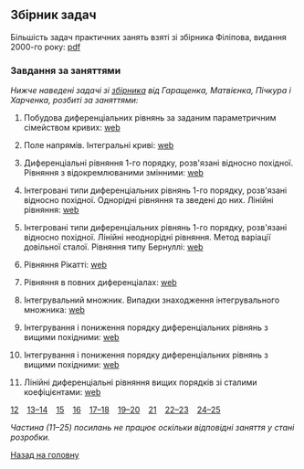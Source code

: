 ## Збірник задач

Більшість задач практичних занять взяті зі збірника Філіпова, видання 2000-го року: [pdf](problems.pdf)

### Завдання за заняттями

_Нижче наведені задачі зі [збірника](mss-problems.pdf) від Гаращенка, Матвієнка, Пічкура і Харченка, розбиті за заняттями:_

1. Побудова диференціальних рівнянь за заданим параметричним сімейством кривих: [web](1.md)

2. Поле напрямів. Інтегральні криві: [web](2.md)

3. Диференціальні рівняння 1-го порядку, розв'язані відносно похідної. Рівняння з відокремлюваними змінними: [web](3.md)

4. Інтегровані типи диференціальних рівнянь 1-го порядку, розв'язані відносно похідної. Однорідні рівняння та зведені до них. Лінійні рівняння: [web](4.md)

5. Інтегровані типи диференціальних рівнянь 1-го порядку, розв'язані відносно похідної. Лінійні неоднорідні рівняння. Метод варіації довільної сталої. Рівняння типу Бернуллі: [web](5.md) 

6. Рівняння Рікатті: [web](6.md) 

7. Рівняння в повних диференціалах: [web](7.md)

8. Інтегрувальний множник. Випадки знаходження інтегрувального множника: [web](8.md)

9. Інтегрування і пониження порядку диференціальних рівнянь з вищими похідними: [web](9.md)

10. Інтегрування і пониження порядку диференціальних рівнянь з вищими похідними: [web](10.md)

11. Лінійні диференціальні рівняння вищих порядків зі сталими коефіцієнтами: [web](11.md)

[12](12.md) &ensp; [13&ndash;14](13-14.md) &ensp; [15](15.md) &ensp; [16](16.md) &ensp; [17&ndash;18](17-18.md) &ensp; [19&ndash;20](19-20.md) &ensp; [21](21.md) &ensp; [22&ndash;23](22-23.md) &ensp; [24&ndash;25](24-25.md)

_Частина (11&ndash;25) посилань не працює оскільки відповідні заняття у стані розробки._

[Назад на головну](../README.md)
